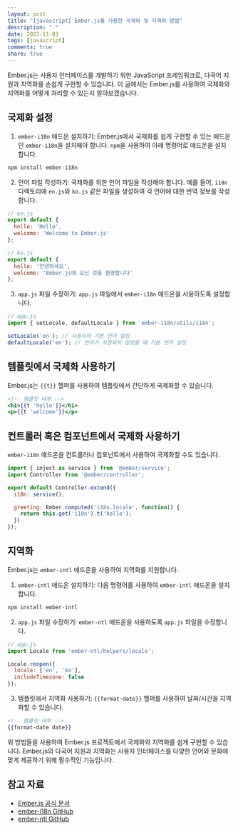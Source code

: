 ```yaml
---
layout: post
title: "[javascript] Ember.js를 사용한 국제화 및 지역화 방법"
description: " "
date: 2023-11-03
tags: [javascript]
comments: true
share: true
---
```


Ember.js는 사용자 인터페이스를 개발하기 위한 JavaScript 프레임워크로, 다국어 지원과 지역화를 손쉽게 구현할 수 있습니다. 이 글에서는 Ember.js를 사용하여 국제화와 지역화를 어떻게 처리할 수 있는지 알아보겠습니다.

## 국제화 설정

1. `ember-i18n` 애드온 설치하기: Ember.js에서 국제화를 쉽게 구현할 수 있는 애드온인 `ember-i18n`을 설치해야 합니다. `npm`을 사용하여 아래 명령어로 애드온을 설치합니다.

```javascript
npm install ember-i18n
```

2. 언어 파일 작성하기: 국제화를 위한 언어 파일을 작성해야 합니다. 예를 들어, `i18n` 디렉토리에 `en.js`와 `ko.js` 같은 파일을 생성하여 각 언어에 대한 번역 정보를 작성합니다.

```javascript
// en.js
export default {
  hello: 'Hello',
  welcome: 'Welcome to Ember.js'
};

// ko.js
export default {
  hello: '안녕하세요',
  welcome: 'Ember.js에 오신 것을 환영합니다'
};
```

3. `app.js` 파일 수정하기: `app.js` 파일에서 `ember-i18n` 애드온을 사용하도록 설정합니다.

```javascript
// app.js
import { setLocale, defaultLocale } from 'ember-i18n/utils/i18n';

setLocale('en'); // 사용자의 기본 언어 설정
defaultLocale('en'); // 언어가 지정되지 않았을 때 기본 언어 설정
```

## 템플릿에서 국제화 사용하기

Ember.js는 `{{t}}` 헬퍼를 사용하여 템플릿에서 간단하게 국제화할 수 있습니다.

```handlebars
<!-- 템플릿 내부 -->
<h1>{{t 'hello'}}</h1>
<p>{{t 'welcome'}}</p>
```

## 컨트롤러 혹은 컴포넌트에서 국제화 사용하기

`ember-i18n` 애드온을 컨트롤러나 컴포넌트에서 사용하여 국제화할 수도 있습니다.

```javascript
import { inject as service } from '@ember/service';
import Controller from '@ember/controller';

export default Controller.extend({
  i18n: service(),

  greeting: Ember.computed('i18n.locale', function() {
    return this.get('i18n').t('hello');
  })
});
```

## 지역화

Ember.js는 `ember-intl` 애드온을 사용하여 지역화를 지원합니다.

1. `ember-intl` 애드온 설치하기: 다음 명령어를 사용하여 `ember-intl` 애드온을 설치합니다.

```javascript
npm install ember-intl
```

2. `app.js` 파일 수정하기: `ember-ntl` 애드온을 사용하도록 `app.js` 파일을 수정합니다.

```javascript
// app.js
import Locale from 'ember-ntl/helpers/locale';

Locale.reopen({
  locale: ['en', 'ko'],
  includeTimezone: false
});
```

3. 템플릿에서 지역화 사용하기: `{{format-date}}` 헬퍼를 사용하여 날짜/시간을 지역화할 수 있습니다.

```handlebars
<!-- 템플릿 내부 -->
{{format-date date}}
```

위 방법들을 사용하여 Ember.js 프로젝트에서 국제화와 지역화를 쉽게 구현할 수 있습니다. Ember.js의 다국어 지원과 지역화는 사용자 인터페이스를 다양한 언어와 문화에 맞게 제공하기 위해 필수적인 기능입니다.

## 참고 자료

- [Ember.js 공식 문서](https://emberjs.com/guides/)
- [ember-i18n GitHub](https://github.com/jamesarosen/ember-i18n)
- [ember-ntl GitHub](https://github.com/elwayman02/ember-intl)